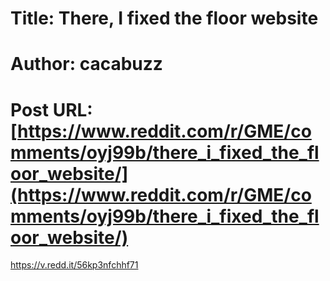 # Title: There, I fixed the floor website
# Author: cacabuzz
# Post URL: [https://www.reddit.com/r/GME/comments/oyj99b/there_i_fixed_the_floor_website/](https://www.reddit.com/r/GME/comments/oyj99b/there_i_fixed_the_floor_website/)


https://v.redd.it/56kp3nfchhf71